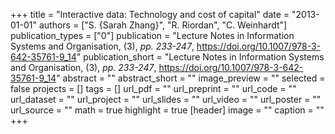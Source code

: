 +++
title = "Interactive data: Technology and cost of capital"
date = "2013-01-01"
authors = ["S. {Sarah Zhang}", "R. Riordan", "C. Weinhardt"]
publication_types = ["0"]
publication = "Lecture Notes in Information Systems and Organisation, (3), _pp. 233-247_, https://doi.org/10.1007/978-3-642-35761-9_14"
publication_short = "Lecture Notes in Information Systems and Organisation, (3), _pp. 233-247_, https://doi.org/10.1007/978-3-642-35761-9_14"
abstract = ""
abstract_short = ""
image_preview = ""
selected = false
projects = []
tags = []
url_pdf = ""
url_preprint = ""
url_code = ""
url_dataset = ""
url_project = ""
url_slides = ""
url_video = ""
url_poster = ""
url_source = ""
math = true
highlight = true
[header]
image = ""
caption = ""
+++
